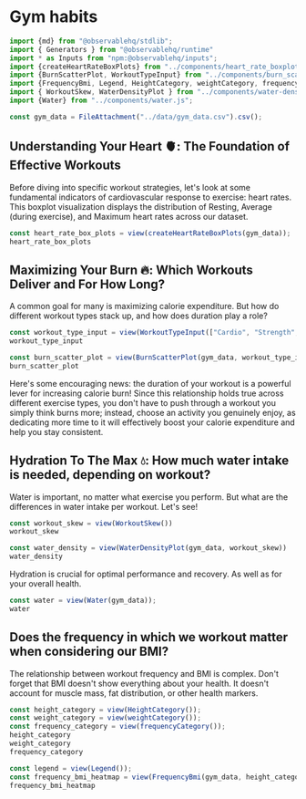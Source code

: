 # Gym habits

```js
import {md} from "@observablehq/stdlib";
import { Generators } from "@observablehq/runtime"
import * as Inputs from "npm:@observablehq/inputs";
import {createHeartRateBoxPlots} from "../components/heart_rate_boxplot.js";
import {BurnScatterPlot, WorkoutTypeInput} from "../components/burn_scatter_plot.js";
import {FrequencyBmi, Legend, HeightCategory, weightCategory, frequencyCategory} from "../components/frequency_bmi.js";
import { WorkoutSkew, WaterDensityPlot } from "../components/water-density.js";
import {Water} from "../components/water.js";
```

```js
const gym_data = FileAttachment("../data/gym_data.csv").csv();
```

## Understanding Your Heart 🫀: The Foundation of Effective Workouts

Before diving into specific workout strategies, let's look at some fundamental indicators of cardiovascular response to exercise: heart rates. 
This boxplot visualization displays the distribution of Resting, Average (during exercise), and Maximum heart rates across our dataset.

```js
const heart_rate_box_plots = view(createHeartRateBoxPlots(gym_data));
heart_rate_box_plots
```

## Maximizing Your Burn 🔥: Which Workouts Deliver and For How Long?

A common goal for many is maximizing calorie expenditure. But how do different workout types stack up, and how does duration play a role?

```js
const workout_type_input = view(WorkoutTypeInput(["Cardio", "Strength", "HIIT", "Yoga"]));
workout_type_input
```

```js
const burn_scatter_plot = view(BurnScatterPlot(gym_data, workout_type_input));
burn_scatter_plot
```

Here's some encouraging news: the duration of your workout is a powerful lever for increasing calorie burn! 
Since this relationship holds true across different exercise types, you don't have to push through a workout you simply think burns more; 
instead, choose an activity you genuinely enjoy, as dedicating more time to it will effectively boost your calorie expenditure and help you stay consistent.

## Hydration To The Max 💧: How much water intake is needed, depending on workout?

Water is important, no matter what exercise you perform. But what are the differences in water intake per workout. Let's see!

```js
const workout_skew = view(WorkoutSkew())
workout_skew
```

```js
const water_density = view(WaterDensityPlot(gym_data, workout_skew))
water_density
```

Hydration is crucial for optimal performance and recovery. As well as for your overall health.

```js
const water = view(Water(gym_data));
water
```

## Does the frequency in which we workout matter when considering our BMI?

The relationship between workout frequency and BMI is complex. Don't forget that BMI doesn't show everything about your health.
It doesn't account for muscle mass, fat distribution, or other health markers.

```js
const height_category = view(HeightCategory());
const weight_category = view(weightCategory());
const frequency_category = view(frequencyCategory());
height_category
weight_category
frequency_category
```

```js
const legend = view(Legend());
const frequency_bmi_heatmap = view(FrequencyBmi(gym_data, height_category, weight_category, frequency_category));
frequency_bmi_heatmap
```
